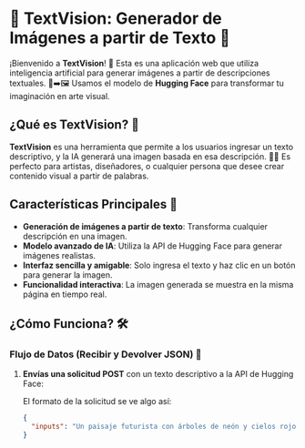 # 🌟 **TextVision: Generador de Imágenes a partir de Texto** 🌟

¡Bienvenido a **TextVision**! 🚀 Esta es una aplicación web que utiliza inteligencia artificial para generar imágenes a partir de descripciones textuales. 💭➡️🖼️ Usamos el modelo de **Hugging Face** para transformar tu imaginación en arte visual.

## **¿Qué es TextVision?** 🤔

**TextVision** es una herramienta que permite a los usuarios ingresar un texto descriptivo, y la IA generará una imagen basada en esa descripción. 🌈🎨 Es perfecto para artistas, diseñadores, o cualquier persona que desee crear contenido visual a partir de palabras.

## **Características Principales** 🚀

- **Generación de imágenes a partir de texto**: Transforma cualquier descripción en una imagen.
- **Modelo avanzado de IA**: Utiliza la API de Hugging Face para generar imágenes realistas.
- **Interfaz sencilla y amigable**: Solo ingresa el texto y haz clic en un botón para generar la imagen.
- **Funcionalidad interactiva**: La imagen generada se muestra en la misma página en tiempo real.

## **¿Cómo Funciona?** 🛠️

### **Flujo de Datos (Recibir y Devolver JSON)** 🔄

1. **Envías una solicitud POST** con un texto descriptivo a la API de Hugging Face:
   
   El formato de la solicitud se ve algo así:
   
   ```json
   {
     "inputs": "Un paisaje futurista con árboles de neón y cielos rojos"
   }
